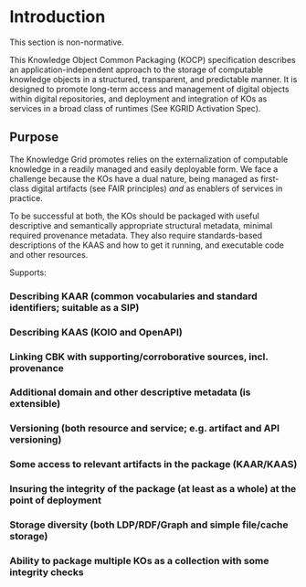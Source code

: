 # Introduction

This section is non-normative.

This Knowledge Object Common Packaging (KOCP) specification describes an application-independent approach to the storage of computable knowledge objects in a structured, transparent, and predictable manner. It is designed to promote long-term access and management of digital objects within digital repositories, and deployment and integration of KOs as services in a broad class of runtimes (See KGRID Activation Spec).


## Purpose

The Knowledge Grid promotes relies on the externalization of computable knowledge in a readily managed and easily deployable form. We face a challenge because the KOs have a dual nature, being managed as first-class digital artifacts (see FAIR principles) *and* as enablers of services in practice.

To be successful at both, the KOs should be packaged with useful descriptive and semantically appropriate structural metadata, minimal required provenance metadata. They also require standards-based descriptions of the KAAS and how to get it running, and executable code and other resources.

Supports:

### Describing KAAR (common vocabularies and standard identifiers; suitable as a SIP)

### Describing KAAS (KOIO and OpenAPI)

### Linking CBK with supporting/corroborative sources, incl. provenance 

### Additional domain and other descriptive metadata (is extensible)

### Versioning (both resource and service; e.g. artifact and API versioning)

### Some access to relevant artifacts in the package (KAAR/KAAS)

### Insuring the integrity of the package (at least as a whole) at the point of deployment

### Storage diversity (both LDP/RDF/Graph and simple file/cache storage)

### Ability to package multiple KOs as a collection with some integrity checks
